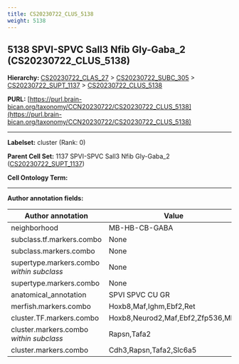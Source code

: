 ```yaml
---
title: CS20230722_CLUS_5138
weight: 5138
---
```

## 5138 SPVI-SPVC Sall3 Nfib Gly-Gaba_2 (CS20230722_CLUS_5138)
<b>Hierarchy: </b>
[CS20230722_CLAS_27](../CS20230722_CLAS_27) >
[CS20230722_SUBC_305](../CS20230722_SUBC_305) >
[CS20230722_SUPT_1137](../CS20230722_SUPT_1137) >
[CS20230722_CLUS_5138](../CS20230722_CLUS_5138)

**PURL:** [https://purl.brain-bican.org/taxonomy/CCN20230722/CS20230722_CLUS_5138](https://purl.brain-bican.org/taxonomy/CCN20230722/CS20230722_CLUS_5138)

---


**Labelset:** cluster (Rank: 0)

**Parent Cell Set:** 1137 SPVI-SPVC Sall3 Nfib Gly-Gaba_2 ([CS20230722_SUPT_1137](../CS20230722_SUPT_1137))



**Cell Ontology Term:** 

[MARKER GENES.]: #


---

[TRANSFERRED ANNOTATIONS.]: #


[AUTHOR ANNOTATION FIELDS.]: #


**Author annotation fields:**

| Author annotation | Value |
|-------------------|-------|
|neighborhood|MB-HB-CB-GABA|
|subclass.tf.markers.combo|None|
|subclass.markers.combo|None|
|supertype.markers.combo _within subclass_|None|
|supertype.markers.combo|None|
|anatomical_annotation|SPVI SPVC CU GR|
|merfish.markers.combo|Hoxb8,Maf,Ighm,Ebf2,Ret|
|cluster.TF.markers.combo|Hoxb8,Neurod2,Maf,Ebf2,Zfp536,Mkx|
|cluster.markers.combo _within subclass_|Rapsn,Tafa2|
|cluster.markers.combo|Cdh3,Rapsn,Tafa2,Slc6a5|
